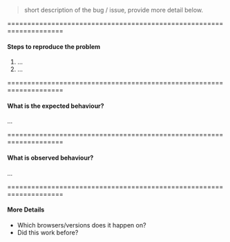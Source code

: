 > short description of the bug / issue, provide more detail below.

====================================================================


#### Steps to reproduce the problem

1. ...  
2. ...  


====================================================================


#### What is the expected behaviour?

...  


====================================================================


#### What is observed behaviour?

...  


====================================================================


#### More Details

- Which browsers/versions does it happen on?
- Did this work before?
